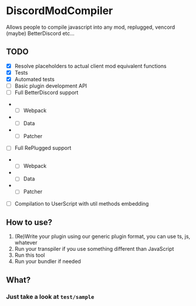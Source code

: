 # DiscordModCompiler
Allows people to compile javascript into any mod, replugged, vencord (maybe) BetterDiscord etc...
## TODO
- [x] Resolve placeholders to actual client mod equivalent functions
- [x] Tests
- [x] Automated tests
- [ ] Basic plugin development API
- [ ] Full BetterDiscord support
-    - [ ] Webpack
-    - [ ] Data
-    - [ ] Patcher
- [ ] Full RePlugged support
-    - [ ] Webpack
-    - [ ] Data
-    - [ ] Patcher
- [ ] Compilation to UserScript with util methods embedding
## How to use?
1. (Re)Write your plugin using our generic plugin format, you can use ts, js, whatever
2. Run your transpiler if you use something different than JavaScript
3. Run this tool
4. Run your bundler if needed
## What?
### Just take a look at `test/sample`
